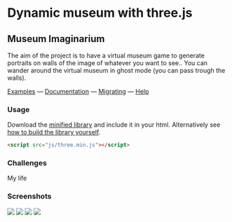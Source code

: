 Dynamic museum with three.js
========

## Museum Imaginarium ##

The aim of the project is to have a virtual museum game to generate portraits on walls of the image of whatever you want to see.. You can wander around the virtual museum in ghost mode (you can pass trough the walls).

[Examples](http://threejs.org/) — [Documentation](http://threejs.org/docs/) — [Migrating](https://github.com/mrdoob/three.js/wiki/Migration) — [Help](http://stackoverflow.com/questions/tagged/three.js)

### Usage ###

Download the [minified library](http://threejs.org/build/three.min.js) and include it in your html.
Alternatively see [how to build the library yourself](https://github.com/mrdoob/three.js/wiki/build.py,-or-how-to-generate-a-compressed-Three.js-file).

```html
<script src="js/three.min.js"></script>
```

### Challenges ###
My life

### Screenshots ###
![](https://github.com/KerimKochekov/WebGL-Project/blob/main/assets/screenshots/0.PNG)
![](https://github.com/KerimKochekov/WebGL-Project/blob/main/assets/screenshots/1.PNG)
![](https://github.com/KerimKochekov/WebGL-Project/blob/main/assets/screenshots/2.PNG)
![](https://github.com/KerimKochekov/WebGL-Project/blob/main/assets/screenshots/3.PNG)
